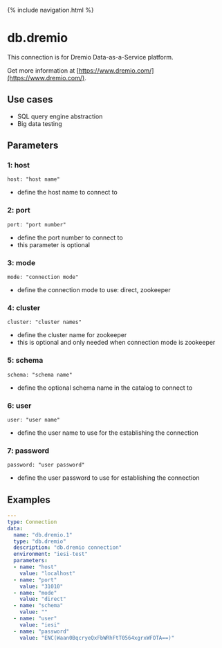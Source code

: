 {% include navigation.html %}

# db.dremio

This connection is for Dremio Data-as-a-Service platform.

Get more information at [https://www.dremio.com/](https://www.dremio.com/).

## Use cases

* SQL query engine abstraction
* Big data testing

## Parameters

### 1: host

`host: "host name"`
* define the host name to connect to

### 2: port

`port: "port number"`
* define the port number to connect to
* this parameter is optional

### 3: mode

`mode: "connection mode"`
* define the connection mode to use: direct, zookeeper

### 4: cluster

`cluster: "cluster names"`
* define the cluster name for zookeeper
* this is optional and only needed when connection mode is zookeeper

### 5: schema

`schema: "schema name"`
* define the optional schema name in the catalog to connect to

### 6: user

`user: "user name"`
* define the user name to use for the establishing the connection

### 7: password

`password: "user password"`
* define the user password to use for establishing the connection

## Examples

```yaml
---
type: Connection
data:
  name: "db.dremio.1"
  type: "db.dremio"
  description: "db.dremio connection"
  environment: "iesi-test"
  parameters:
  - name: "host"
    value: "localhost"
  - name: "port"
    value: "31010"
  - name: "mode"
    value: "direct"
  - name: "schema"
    value: ""
  - name: "user"
    value: "iesi"
  - name: "password"
    value: "ENC(Waan0BqcryeQxFbWRhFtT0564xgrxWFOTA==)"
```


